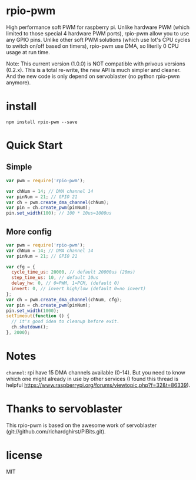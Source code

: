 # rpio-pwm
High performance soft PWM for raspberry pi. Unlike hardware PWM (which limited to those special 4 hardware PWM ports), rpio-pwm allow you to use any GPIO pins. Unlike other soft PWM solutions (which use lot's CPU cycles to switch on/off based on timers), rpio-pwm use DMA, so literily 0 CPU usage at run time.

Note: This current version (1.0.0) is NOT compatible with privous versions (0.2.x). This is a total re-write, the new API is much simpler and cleaner. And the new code is only depend on servoblaster (no python rpio-pwm anymore).

# install

```
npm install rpio-pwm --save
```

# Quick Start 
## Simple 
``` js
var pwm = require('rpio-pwm');

var chNum = 14; // DMA channel 14
var pinNum = 21; // GPIO 21
var ch = pwm.create_dma_channel(chNum);
var pin = ch.create_pwm(pinNum);
pin.set_width(100); // 100 * 10us=1000us
```

## More config

``` js
var pwm = require('rpio-pwm');
var chNum = 14; // DMA channel 14
var pinNum = 21; // GPIO 21

var cfg = {
  cycle_time_us: 20000, // default 20000us (20ms)
  step_time_us: 10, // default 10us
  delay_hw: 0, // 0=PWM, 1=PCM, (default 0)
  invert: 0, // invert high/low (default 0=no invert)
};
var ch = pwm.create_dma_channel(chNum, cfg);
var pin = ch.create_pwm(pinNum);
pin.set_width(1000);
setTimeout(function () {
  // it's good idea to cleanup before exit.
  ch.shutdown();
}, 2000);
```

# Notes

`channel`: rpi have 15 DMA channels available (0-14). But you need to know which one might already in use by other services (I found this thread is helpful https://www.raspberrypi.org/forums/viewtopic.php?f=32&t=86339).


# Thanks to servoblaster
This rpio-pwm is based on the awesome work of servoblaster (git://github.com/richardghirst/PiBits.git).

# license

MIT
